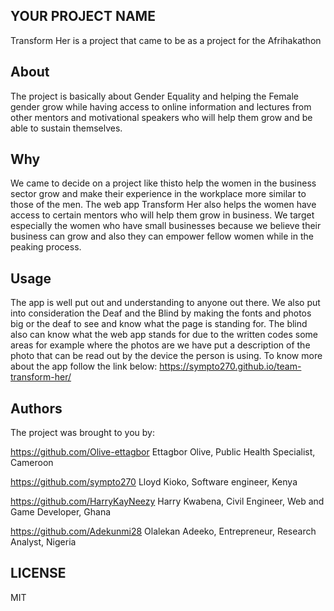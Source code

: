 ## YOUR PROJECT NAME

Transform Her is a project that came to be as a project for the Afrihakathon


## About

The project is basically about Gender Equality and helping the Female gender grow while having access to online information and lectures from other mentors and motivational speakers who will help them grow and be able to sustain themselves.


## Why

We came to decide on a project like thisto help the women in the business sector grow and make their experience in the workplace more similar to those of the men. The web app Transform Her also helps the women have access to certain mentors who will help them grow in business. We target especially the women who have small businesses because we believe their business can grow and also they can empower fellow women while in the peaking process.

## Usage

The app is well put out and understanding to anyone out there. We also put into consideration the Deaf and the Blind by making the fonts and photos big or the deaf to see and know what the page is standing for. The blind also can know what the web app stands for due to the written codes some areas for example where the photos are we have put a description of the photo that can be read out by the device the person is using. To know more about the app follow the link below: https://sympto270.github.io/team-transform-her/

## Authors

The project was brought to you by:

https://github.com/Olive-ettagbor Ettagbor Olive, Public Health Specialist, Cameroon

https://github.com/sympto270 Lloyd Kioko, Software engineer, Kenya

https://github.com/HarryKayNeezy Harry Kwabena, Civil Engineer, Web and Game Developer, Ghana

https://github.com/Adekunmi28 Olalekan Adeeko, Entrepreneur, Research Analyst, Nigeria


## LICENSE

MIT
